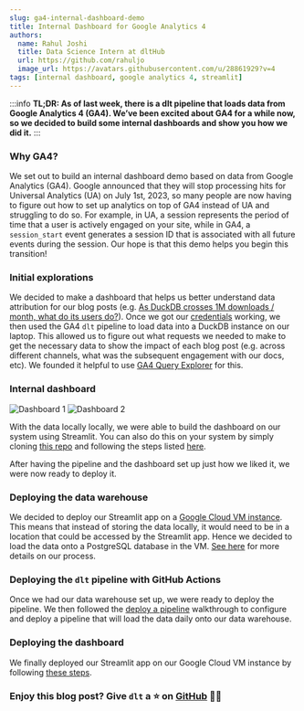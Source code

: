 ```yaml
---
slug: ga4-internal-dashboard-demo
title: Internal Dashboard for Google Analytics 4
authors:
  name: Rahul Joshi
  title: Data Science Intern at dltHub
  url: https://github.com/rahuljo
  image_url: https://avatars.githubusercontent.com/u/28861929?v=4
tags: [internal dashboard, google analytics 4, streamlit]
---
```


:::info
**TL;DR: As of last week, there is a dlt pipeline that loads data from Google Analytics 4 (GA4). We’ve been excited about GA4 for a while now, so we decided to build some internal dashboards and show you how we did it.**
:::

### Why GA4?

We set out to build an internal dashboard demo based on data from Google Analytics (GA4). Google announced that they will stop processing hits for Universal Analytics (UA) on July 1st, 2023, so many people are now having to figure out how to set up analytics on top of GA4 instead of UA and struggling to do so. For example, in UA, a session represents the period of time that a user is actively engaged on your site, while in GA4, a `session_start` event generates a session ID that is associated with all future events during the session. Our hope is that this demo helps you begin this transition!

### Initial explorations

We decided to make a dashboard that helps us better understand data attribution for our blog posts (e.g. [As DuckDB crosses 1M downloads / month, what do its users do?](./2023-03-09-duckdb-1M-downloads-users.mdx)). Once we got our [credentials](https://dlthub.com/docs/general-usage/credentials) working, we then used the GA4 `dlt` pipeline to load data into a DuckDB instance on our laptop. This allowed us to figure out what requests we needed to make to get the necessary data to show the impact of each blog post (e.g. across different channels, what was the subsequent engagement with our docs, etc). We founded it helpful to use [GA4 Query Explorer](https://ga-dev-tools.google/ga4/query-explorer/) for this.

### Internal dashboard

![Dashboard 1](/img/g4_dashboard_screen_grab_1.jpg) ![Dashboard 2](/img/g4_dashboard_screen_grab_2.jpg)

With the data locally locally, we were able to build the dashboard on our system using Streamlit. You can also do this on your system by simply cloning [this repo](https://github.com/dlt-hub/ga4-internal-dashboard-demo) and following the steps listed [here](https://github.com/dlt-hub/ga4-internal-dashboard-demo/tree/main/intial-explorations).  

After having the pipeline and the dashboard set up just how we liked it, we were now ready to deploy it.

### Deploying the data warehouse

We decided to deploy our Streamlit app on a [Google Cloud VM instance](https://cloud.google.com/compute). This means that instead of storing the data locally, it would need to be in a location that could be accessed by the Streamlit app. Hence we decided to load the data onto a PostgreSQL database in the VM. [See here](https://github.com/dlt-hub/ga4-internal-dashboard-demo/tree/main/internal-dashboards) for more details on our process.

### Deploying the `dlt` pipeline with GitHub Actions

Once we had our data warehouse set up, we were ready to deploy the pipeline. We then followed the [deploy a pipeline](https://dlthub.com/docs/walkthroughs/deploy-a-pipeline) walkthrough to configure and deploy a pipeline that will load the data daily onto our data warehouse.

### Deploying the dashboard

We finally deployed our Streamlit app on our Google Cloud VM instance by following [these steps](https://github.com/dlt-hub/ga4-internal-dashboard-demo/tree/main/internal-dashboards).

### Enjoy this blog post? Give `dlt` a ⭐ on [GitHub](https://github.com/dlt-hub/dlt) 🤜🤛